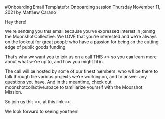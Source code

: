 #Onboarding Email Templatefor Onboarding session Thursday November 11, 2021 by Matthew Carano

Hey there!

We’re sending you this email because you’ve expressed interest in joining the Moonshot Collective. We LOVE that you’re interested and we’re always on the lookout for great people who have a passion for being on the cutting edge of public goods funding.

That’s why we want you to join us on a call THIS <> so you can learn more about what we’re up to, and how you might fit in.

The call will be hosted by some of our finest members, who will be there to talk through the various projects we’re working on, and to answer any questions you have. And in the meantime, check out moonshotcollective.space to familiarize yourself with the Moonshot Mission.

So join us this <>, at this link <>.

We look forward to seeing you then!


